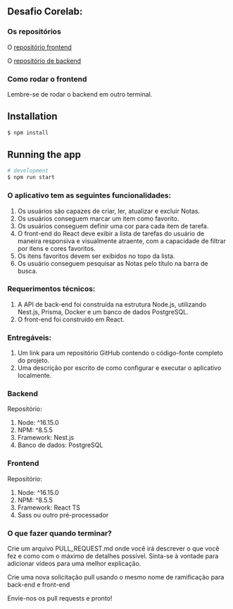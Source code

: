 ## Desafio Corelab:

### Os repositórios

O [repositório frontend](https://github.com/MatheusDalia/corelab-web-challenge-dalia)

O [repositório de backend](https://github.com/MatheusDalia/corelab-nest-dalia/)

### Como rodar o frontend

Lembre-se de rodar o backend em outro terminal.

## Installation

```bash
$ npm install
```

## Running the app

```bash
# development
$ npm run start
```

### O aplicativo tem as seguintes funcionalidades:

1. Os usuários são capazes de criar, ler, atualizar e excluir Notas.
2. Os usuários conseguem marcar um item como favorito.
3. Os usuários conseguem definir uma cor para cada item de tarefa.
4. O front-end do React deve exibir a lista de tarefas do usuário de maneira responsiva e visualmente atraente, com a capacidade de filtrar por itens e cores favoritos.
5. Os itens favoritos devem ser exibidos no topo da lista.
6. Os usuário conseguem pesquisar as Notas pelo título na barra de busca.

### Requerimentos técnicos:

1. A API de back-end foi construída na estrutura Node.js, utilizando Nest.js, Prisma, Docker e um banco de dados PostgreSQL.
2. O front-end foi construído em React.

### Entregáveis:

1. Um link para um repositório GitHub contendo o código-fonte completo do projeto.
2. Uma descrição por escrito de como configurar e executar o aplicativo localmente.

### Backend

Repositório:

1. Node: ^16.15.0
2. NPM: ^8.5.5
3. Framework: Nest.js
4. Banco de dados: PostgreSQL

### Frontend

Repositório:

1. Node: ^16.15.0
2. NPM: ^8.5.5
3. Framework: React TS
4. Sass ou outro pré-processador

### O que fazer quando terminar?

Crie um arquivo PULL_REQUEST.md onde você irá descrever o que você fez e como com o máximo de detalhes possível. Sinta-se à vontade para adicionar vídeos para uma melhor explicação.

Crie uma nova solicitação pull usando o mesmo nome de ramificação para back-end e front-end

Envie-nos os pull requests e pronto!
